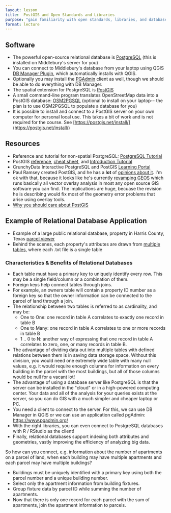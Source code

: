 ```yaml
---
layout: lesson
title:  PostGIS and Open Standards and Libraries
purpose: "gain familiarity with open standards, libraries, and databases for spatial analysis"
format: lecture
---
```


## Software

- The powerful open-source relational database is [PostgreSQL](https://www.postgresql.org/) (this is installed on Middlebury's server for you)
- You can connect to Middlebury's database from your laptop using QGIS [DB Manager Plugin](https://docs.qgis.org/3.16/en/docs/user_manual/plugins/core_plugins/plugins_db_manager.html), which automatically installs with QGIS.
- Optionally you may install the [PGAdmin](https://www.pgadmin.org/) client as well, though we should be able to do everything with DB Manager.
- The spatial extension for PostgreSQL is [PostGIS](https://postgis.net/)
- A small command-line program translates OpenStreetMap data into a PostGIS database: [OSM2PGSQL](https://osm2pgsql.org/) (optional to install on your laptop-- the plan is to use OSM2PGSQL to populate a database for you)
- It is possible to install and connect to a PostGIS server on your own computer for personal local use. This takes a bit of work and is not required for the course. See [https://postgis.net/install/](https://postgis.net/install/)

## Resources

- Reference and tutorial for non-spatial PostgreSQL: [PostgreSQL Tutorial](http://www.postgresqltutorial.com/)
- PostGIS [reference](https://postgis.net/docs/reference.html), [cheat sheet](https://www.postgis.us/downloads/postgis20_cheatsheet.html), and [Introduction Tutorial](https://postgis.net/workshops/postgis-intro/)
- CrunchyData Interactive PostgreSQL and PostGIS [Learning Portal](https://learn.crunchydata.com/postgis)
- Paul Ramsey created PostGIS, and he has a **lot** of [opinions about it](http://blog.cleverelephant.ca/). I'm ok with that, because it looks like he's currently [revamping GEOS](http://blog.cleverelephant.ca/2020/12/waiting-postgis-31-3.html) which runs basically all vector overlay analysis in most any open source GIS software you can find. The implications are huge, becuase the revision he is describing would fix most of the geometry error problems that arise using overlay tools.
- [Why you should care about PostGIS](https://medium.com/@tjukanov/why-should-you-care-about-postgis-a-gentle-introduction-to-spatial-databases-9eccd26bc42b)

## Example of Relational Database Application

- Example of a large public relational database, property in Harris County, Texas [parcel viewer](https://arcweb.hcad.org/parcelviewer/)
- Behind the scenes, each property's attributes are drawn from [multiple tables](http://pdata.hcad.org/download/index.html), where each .txt file is a single table

### Characteristics & Benefits of Relational Databases

- Each table must have a primary key to uniquely identify every row. This may be a single field/column or a combination of them.
- Foreign keys help connect tables through joins.
- For example, an owners table will contain a property ID number as a foreign key so that the owner information can be connected to the parcel of land through a join.
- The relationship between two tables is referred to as cardinality, and may be:
  - One to One: one record in table A correlates to exactly one record in table B
  - One to Many: one record in table A correlates to one or more records in table B
  - 1 .. 0 to N: another way of expressing that one record in table A correlates to zero, one, or many records in table B.
- The advantage of dividing data out into multiple tables with defined relations between them is in saving data storage space. Without this division, you would need one extremely wide table with many null values, e.g. it would require enough columns for information on every building in the parcel with the most buildings, but all of those columns would be null for a vacant lot!
- The advantage of using a database server like PostgreSQL is that the server can be installed in the "cloud" or in a high-powered computing center. Your data and all of the analysis for your queries exists at the server, so you can do GIS with a much simpler and cheaper laptop or PC.
- You need a client to connect to the server. For this, we can use DB Manager in QGIS or we can use an application called pgAdmin: https://www.pgadmin.org/
- With the right libraries, you can even connect to PostgreSQL databases with R / RStudio as the client!
- Finally, relational databases support indexing both attributes and geometries, vastly improving the efficiency of analyzing big data.

So how can you connect, e.g. information about the number of apartments on a parcel of land, when each building may have multiple apartments and each parcel may have multiple buildings?

- Buildings must be uniquely identified with a primary key using both the parcel number and a unique building number.
- Select only the apartment information from building fixtures.
- Group fixture data by parcel ID while summing the number of apartments.
- Now that there is only one record for each parcel with the sum of apartments, join the apartment information to parcels.
